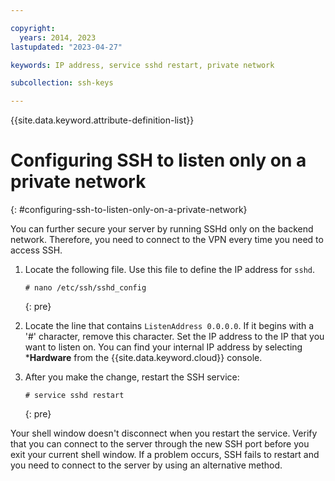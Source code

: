 ```yaml
---

copyright:
  years: 2014, 2023
lastupdated: "2023-04-27"

keywords: IP address, service sshd restart, private network

subcollection: ssh-keys

---
```


{{site.data.keyword.attribute-definition-list}}

# Configuring SSH to listen only on a private network
{: #configuring-ssh-to-listen-only-on-a-private-network}

You can further secure your server by running SSHd only on the backend network. Therefore, you need to connect to the VPN every time you need to access SSH.

1. Locate the following file. Use this file to define the IP address for `sshd`.

   ```
   # nano /etc/ssh/sshd_config
   ```
   {: pre}

2. Locate the line that contains `ListenAddress 0.0.0.0`. If it begins with a '#' character, remove this character. Set the IP address to the IP that you want to listen on. You can find your internal IP address by selecting ***Hardware** from the {{site.data.keyword.cloud}} console.

3. After you make the change, restart the SSH service:

   ```
   # service sshd restart
   ```
   {: pre}

Your shell window doesn't disconnect when you restart the service. Verify that you can connect to the server through the new SSH port before you exit your current shell window. If a problem occurs, SSH fails to restart and you need to connect to the server by using an alternative method.
